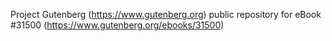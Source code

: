 Project Gutenberg (https://www.gutenberg.org) public repository for eBook #31500 (https://www.gutenberg.org/ebooks/31500)
